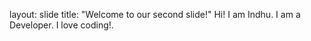 layout: slide
title: "Welcome to our second slide!"
Hi! I am Indhu. I am a Developer.
I love coding!.
